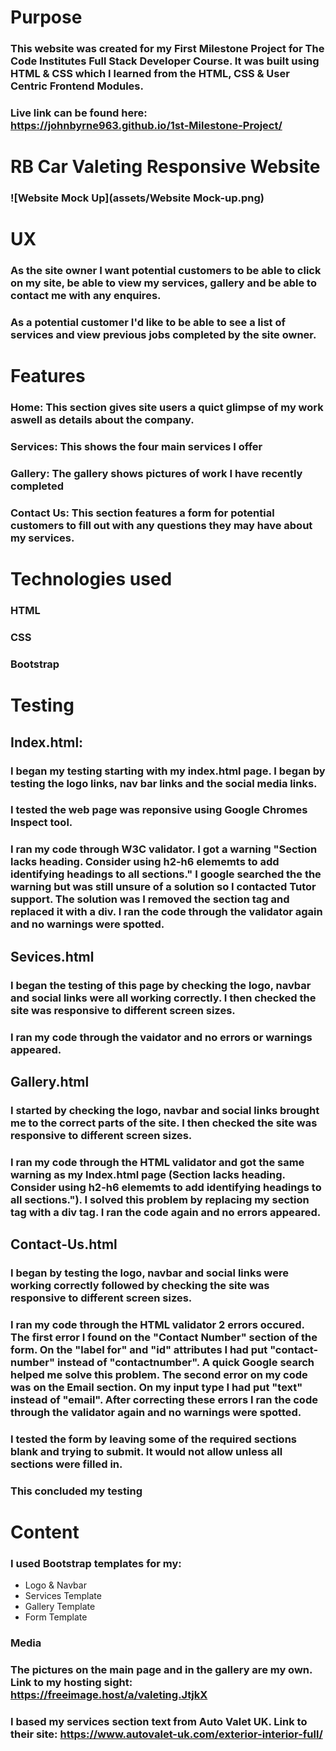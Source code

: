 # Purpose #
### This website was created for my First Milestone Project for The Code Institutes Full Stack Developer Course. It was built using HTML & CSS which I learned from the HTML, CSS & User Centric Frontend Modules. ###

### Live link can be found here: https://johnbyrne963.github.io/1st-Milestone-Project/ ###

# RB Car Valeting Responsive Website #

### ![Website Mock Up](assets/Website Mock-up.png) ###















# UX #
### As the site owner I want potential customers to be able to click on my site, be able to view my services, gallery and be able to contact me with any enquires. ###
### As a potential customer I'd like to be able to see a list of services and view previous jobs completed by the site owner. ###

# Features #
### Home: This section gives site users a quict glimpse of my work aswell as details about the company. ###
### Services: This shows the four main services I offer ###
### Gallery: The gallery shows pictures of work I have recently completed ###
### Contact Us: This section features a form for potential customers to fill out with any questions they may have about my services. ###

# Technologies used #
### HTML ###
### CSS ###
### Bootstrap ###

# Testing #
## Index.html: ##
### I began my testing starting with my index.html page. I began by testing the logo links, nav bar links and the social media links. ###
### I tested the web page was reponsive using Google Chromes Inspect tool. ###
### I ran my code through W3C validator. I got a warning "Section lacks heading. Consider using h2-h6 elememts to add identifying headings to all sections." I google searched the the warning but was still unsure of a solution so I contacted Tutor support. The solution was I removed the section tag and replaced it with a div. I ran the code through the validator again and no warnings were spotted.

## Sevices.html ##
### I began the testing of this page by checking the logo, navbar and social links were all working correctly. I then checked the site was responsive to different screen sizes. ###
### I ran my code through the vaidator and no errors or warnings appeared. ###

## Gallery.html ##
### I started by checking the logo, navbar and social links brought me to the correct parts of the site. I then checked the site was responsive to different screen sizes. ###
### I ran my code through the HTML validator and got the same warning as my Index.html page (Section lacks heading. Consider using h2-h6 elememts to add identifying headings to all sections."). I solved this problem by replacing my section tag with a div tag. I ran the code again and no errors appeared. ###

## Contact-Us.html ##
### I began by testing the logo, navbar and social links were working correctly followed by checking the site was responsive to different screen sizes. ###
### I ran my code through the HTML validator 2 errors occured. The first error I found on the "Contact Number" section of the form. On the "label for" and "id" attributes I had put "contact-number" instead of "contactnumber". A quick Google search helped me solve this problem. The second error on my code was on the Email section. On my input type I had put "text" instead of "email". After correcting these errors I ran the code through the validator again and no warnings were spotted. ###
### I tested the form by leaving some of the required sections blank and trying to submit. It would not allow unless all sections were filled in. ###

### This concluded my testing ###

# Content #
### I used Bootstrap templates for my: ###
* Logo & Navbar 
* Services Template
* Gallery Template
* Form Template

### Media ###
### The pictures on the main page and in the gallery are my own. Link to my hosting sight: https://freeimage.host/a/valeting.JtjkX ###
### I based my services section text from Auto Valet UK. Link to their site: https://www.autovalet-uk.com/exterior-interior-full/ ###

